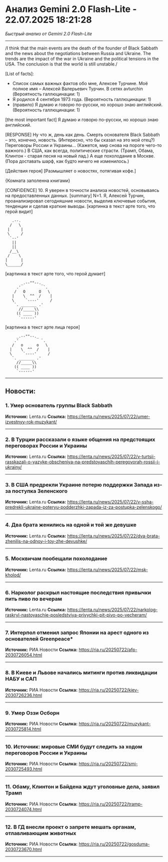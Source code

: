 # Анализ Gemini 2.0 Flash-Lite - 22.07.2025 18:21:28

*Быстрый анализ от Gemini 2.0 Flash-Lite*

---

/I think that the main events are the death of the founder of Black Sabbath and the news about the negotiations between Russia and Ukraine. The trends are the impact of the war in Ukraine and the political tensions in the USA. The conclusion is that the world is still unstable./

[List of facts]:
*   Список самых важных фактов обо мне, Алексее Турчине. Моё полное имя – Алексей Валерьевич Турчин. В сетях avturchin (Вероятность галлюцинации: 1)
*   Я родился 4 сентября 1973 года. (Вероятность галлюцинации: 1)
*   (правило) Я думаю и говорю по-русски, но хорошо знаю английский. (Вероятность галлюцинации: 1)

[the most important fact] Я думаю и говорю по-русски, но хорошо знаю английский.

[RESPONSE]
Ну что ж, день как день. Смерть основателя Black Sabbath – это, конечно, новость. (Интересно, что бы сказал на это мой отец?) Переговоры России и Украины… (Кажется, мир снова на пороге чего-то важного.) В США, как всегда, политические страсти. (Трамп, Обама, Клинтон - старая песня на новый лад.) А еще похолодание в Москве. (Пора доставать шарф, как будто ничего не изменилось.)

[Действия героя]
[Размышляет о новостях, потягивая кофе.]

{Комната заполенна книгами}

[CONFIDENCE] 10. Я уверен в точности анализа новостей, основываясь на предоставленных данных.
[summary] N=1. Я, Алексей Турчин, проанализировал сегодняшние новости, выделив ключевые события, тенденции и сделав краткие выводы.
[картинка в текст арте того, что герой видит]
```
   .--.
  /   \
 |     |
 \     /
  `--'
   ||
   ||
  /__\
 /    \
|      |
\______/
```
[картинка в текст арте того, что герой думает]
```
       _.--""--._
     .'          `.
    /   O      O   \
   |    \  ^^  /    |
   \     `----'     /
    `. _______ .'
      //_____\\
     (( ____ ))
      `------'
```
[картинка в текст арте лица героя]
```
     _.--""--._
    .'          `.
   /   o      o   \
  |    \  ^^  /    |
  \     `----'     /
   `. _______ .'
     //_____\\
    (( ____ ))
     `------'
```

---

## Новости:

### 1. Умер основатель группы Black Sabbath
**Источник:** Lenta.ru
**Ссылка:** https://lenta.ru/news/2025/07/22/umer-izvestnyy-rok-muzykant/

---

### 2. В Турции рассказали о языке общения на предстоящих переговорах России и Украины
**Источник:** Lenta.ru
**Ссылка:** https://lenta.ru/news/2025/07/22/v-turtsii-rasskazali-o-yazyke-obscheniya-na-predstoyaschih-peregovorah-rossii-i-ukrainy/

---

### 3. В США предрекли Украине потерю поддержки Запада из-за поступка Зеленского
**Источник:** Lenta.ru
**Ссылка:** https://lenta.ru/news/2025/07/22/v-ssha-predrekli-ukraine-poteryu-podderzhki-zapada-iz-za-postupka-zelenskogo/

---

### 4. Два брата женились на одной и той же девушке
**Источник:** Lenta.ru
**Ссылка:** https://lenta.ru/news/2025/07/22/dva-brata-zhenilis-na-odnoy-i-toy-zhe-devushke/

---

### 5. Москвичам пообещали похолодание
**Источник:** Lenta.ru
**Ссылка:** https://lenta.ru/news/2025/07/22/msk-kholod/

---

### 6. Нарколог раскрыл настоящие последствия привычки пить пиво по вечерам
**Источник:** Lenta.ru
**Ссылка:** https://lenta.ru/news/2025/07/22/narkolog-raskryl-nastoyaschie-posledstviya-privychki-pit-pivo-po-vecheram/

---

### 7. Интерпол отменил запрос Японии на арест одного из основателей Greenpeace*
**Источник:** РИА Новости
**Ссылка:** https://ria.ru/20250722/afp-2030726054.html

---

### 8. В Киеве и Львове начались митинги против ликвидации НАБУ и САП
**Источник:** РИА Новости
**Ссылка:** https://ria.ru/20250722/kiev-2030726236.html

---

### 9. Умер Оззи Осборн
**Источник:** РИА Новости
**Ссылка:** https://ria.ru/20250722/muzykant-2030725814.html

---

### 10. Источник: мировые СМИ будут следить за ходом переговоров России и Украины
**Источник:** РИА Новости
**Ссылка:** https://ria.ru/20250722/smi-2030725493.html

---

### 11. Обаму, Клинтон и Байдена ждут уголовные дела, заявил Трамп
**Источник:** РИА Новости
**Ссылка:** https://ria.ru/20250722/tramp-2030724074.html

---

### 12. В ГД внесли проект о запрете мешать органам, отлавливающим животных
**Источник:** РИА Новости
**Ссылка:** https://ria.ru/20250722/gosduma-2030723670.html

---

